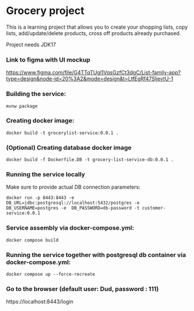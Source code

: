 # Grocery project

This is a learning project that allows you to create your shopping lists, copy lists, add/update/delete products, cross
off products already purchased.

Project needs JDK17

### Link to figma with UI mockup

https://www.figma.com/file/G4TTqTUgl1VqsGzfCt3dgC/List-family-app?type=design&node-id=20%3A2&mode=design&t=LtfEgRf47SljevtU-1

### Building the service:

```mvnw package```

### Creating docker image:

```docker build -t grocerylist-service:0.0.1 .```

### (Optional) Creating database docker image

```docker build -f Dockerfile.DB -t grocery-list-service-db:0.0.1 .```

### Running the service locally

Make sure to provide actual DB connection parameters:

```docker run -p 8443:8443 -e DB_URL=jdbc:postgresql://localhost:5432/postgres -e DB_USERNAME=postgres -e  DB_PASSWORD=db-password -t customer-service:0.0.1```

### Service assembly via docker-compose.yml:

```docker compose build```

### Running the service together with postgresql db container via docker-compose.yml:

```docker compose up --force-recreate```

### Go to the browser  (default user: Dud, password : 111)

https://localhost:8443/login
